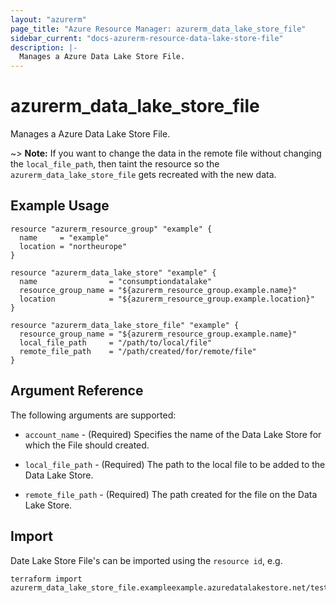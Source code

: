 ```yaml
---
layout: "azurerm"
page_title: "Azure Resource Manager: azurerm_data_lake_store_file"
sidebar_current: "docs-azurerm-resource-data-lake-store-file"
description: |-
  Manages a Azure Data Lake Store File.
---
```


# azurerm_data_lake_store_file

Manages a Azure Data Lake Store File.

~> **Note:** If you want to change the data in the remote file without changing the `local_file_path`, then 
taint the resource so the `azurerm_data_lake_store_file` gets recreated with the new data.

## Example Usage

```hcl
resource "azurerm_resource_group" "example" {
  name     = "example"
  location = "northeurope"
}

resource "azurerm_data_lake_store" "example" {
  name                = "consumptiondatalake"
  resource_group_name = "${azurerm_resource_group.example.name}"
  location            = "${azurerm_resource_group.example.location}"
}

resource "azurerm_data_lake_store_file" "example" {
  resource_group_name = "${azurerm_resource_group.example.name}"
  local_file_path     = "/path/to/local/file"
  remote_file_path    = "/path/created/for/remote/file"
}
```

## Argument Reference

The following arguments are supported:

* `account_name` - (Required) Specifies the name of the Data Lake Store for which the File should created.

* `local_file_path` - (Required) The path to the local file to be added to the Data Lake Store.

* `remote_file_path` - (Required) The path created for the file on the Data Lake Store.

## Import

Date Lake Store File's can be imported using the `resource id`, e.g.

```shell
terraform import azurerm_data_lake_store_file.exampleexample.azuredatalakestore.net/test/example.txt
```
